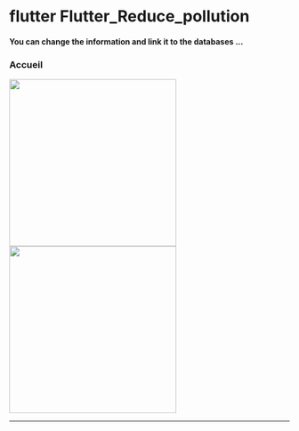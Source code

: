 
<h1> flutter Flutter_Reduce_pollution </h1>
<h4> You can change the information and link it to the databases ...</h4>
<h3>Accueil</h3> 
<img src="https://github.com/abenkoula71/netflix-ui/blob/main/Screenshot_1673037852.png" width="300" /> 
<img src="[https://github.com/abenkoula71/netflix-ui/blob/main/Screenshot_1673037852.png](https://github.com/abenkoula71/netflix-ui/blob/main/Screenshot_1673037858.png)" width="300" /> 
<hr>
